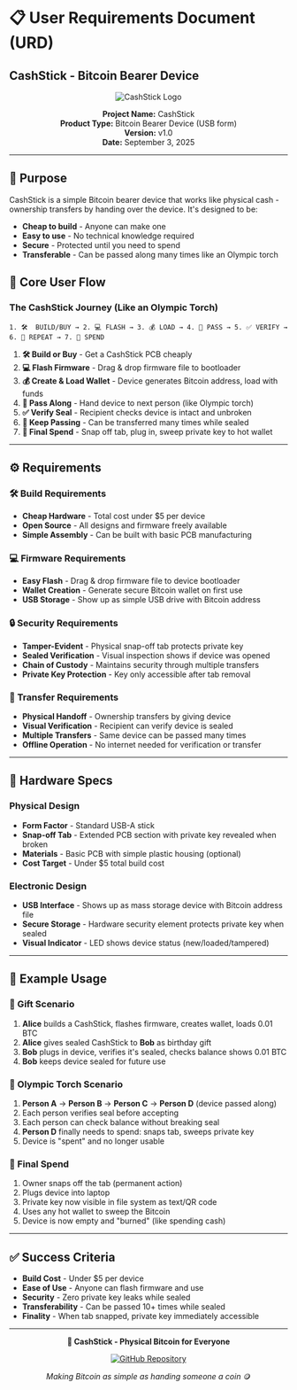 # 📋 User Requirements Document (URD)
## CashStick - Bitcoin Bearer Device

<div align="center">

![CashStick Logo](https://img.shields.io/badge/CashStick-Bitcoin%20Bearer%20Device-orange?style=for-the-badge&logo=bitcoin&logoColor=white)

**Project Name:** CashStick  
**Product Type:** Bitcoin Bearer Device (USB form)  
**Version:** v1.0  
**Date:** September 3, 2025

</div>

---

## 🎯 Purpose

CashStick is a simple Bitcoin bearer device that works like physical cash - ownership transfers by handing over the device. It's designed to be:
- **Cheap to build** - Anyone can make one
- **Easy to use** - No technical knowledge required  
- **Secure** - Protected until you need to spend
- **Transferable** - Can be passed along many times like an Olympic torch

## 🔄 Core User Flow

### The CashStick Journey (Like an Olympic Torch)

```
1. 🛠️  BUILD/BUY → 2. 💻 FLASH → 3. 💰 LOAD → 4. 🤝 PASS → 5. ✅ VERIFY → 6. 🔄 REPEAT → 7. 💸 SPEND
```

1. **🛠️ Build or Buy** - Get a CashStick PCB cheaply
2. **💻 Flash Firmware** - Drag & drop firmware file to bootloader
3. **💰 Create & Load Wallet** - Device generates Bitcoin address, load with funds
4. **🤝 Pass Along** - Hand device to next person (like Olympic torch)
5. **✅ Verify Seal** - Recipient checks device is intact and unbroken
6. **🔄 Keep Passing** - Can be transferred many times while sealed
7. **💸 Final Spend** - Snap off tab, plug in, sweep private key to hot wallet

---

## ⚙️ Requirements

### 🛠️ Build Requirements
- **Cheap Hardware** - Total cost under $5 per device
- **Open Source** - All designs and firmware freely available
- **Simple Assembly** - Can be built with basic PCB manufacturing

### 💻 Firmware Requirements  
- **Easy Flash** - Drag & drop firmware file to device bootloader
- **Wallet Creation** - Generate secure Bitcoin wallet on first use
- **USB Storage** - Show up as simple USB drive with Bitcoin address

### 🔒 Security Requirements
- **Tamper-Evident** - Physical snap-off tab protects private key
- **Sealed Verification** - Visual inspection shows if device was opened
- **Chain of Custody** - Maintains security through multiple transfers
- **Private Key Protection** - Key only accessible after tab removal

### 🔄 Transfer Requirements
- **Physical Handoff** - Ownership transfers by giving device
- **Visual Verification** - Recipient can verify device is sealed
- **Multiple Transfers** - Same device can be passed many times
- **Offline Operation** - No internet needed for verification or transfer

---

## 🔧 Hardware Specs

### Physical Design
- **Form Factor** - Standard USB-A stick
- **Snap-off Tab** - Extended PCB section with private key revealed when broken
- **Materials** - Basic PCB with simple plastic housing (optional)
- **Cost Target** - Under $5 total build cost

### Electronic Design  
- **USB Interface** - Shows up as mass storage device with Bitcoin address file
- **Secure Storage** - Hardware security element protects private key when sealed
- **Visual Indicator** - LED shows device status (new/loaded/tampered)

---

## 📖 Example Usage

### 🎁 Gift Scenario
1. **Alice** builds a CashStick, flashes firmware, creates wallet, loads 0.01 BTC
2. **Alice** gives sealed CashStick to **Bob** as birthday gift
3. **Bob** plugs in device, verifies it's sealed, checks balance shows 0.01 BTC
4. **Bob** keeps device sealed for future use

### 🔄 Olympic Torch Scenario  
1. **Person A** → **Person B** → **Person C** → **Person D** (device passed along)
2. Each person verifies seal before accepting
3. Each person can check balance without breaking seal
4. **Person D** finally needs to spend: snaps tab, sweeps private key
5. Device is "spent" and no longer usable

### 💸 Final Spend
1. Owner snaps off the tab (permanent action)
2. Plugs device into laptop
3. Private key now visible in file system as text/QR code
4. Uses any hot wallet to sweep the Bitcoin
5. Device is now empty and "burned" (like spending cash)

---

## ✅ Success Criteria

- **Build Cost** - Under $5 per device
- **Ease of Use** - Anyone can flash firmware and use
- **Security** - Zero private key leaks while sealed  
- **Transferability** - Can be passed 10+ times while sealed
- **Finality** - When tab snapped, private key immediately accessible

---

<div align="center">

**🔐 CashStick - Physical Bitcoin for Everyone**

[![GitHub Repository](https://img.shields.io/badge/GitHub-Cash--Stick%2Fcashstick--firmware-blue?style=for-the-badge&logo=github)](https://github.com/Cash-Stick/cashstick-firmware)

*Making Bitcoin as simple as handing someone a coin* 🪙

</div>
